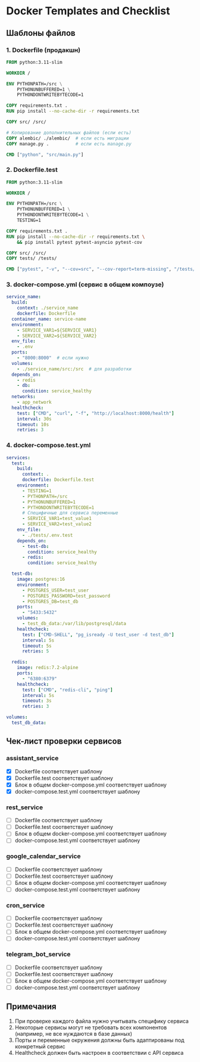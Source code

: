 # Docker Templates and Checklist

## Шаблоны файлов

### 1. Dockerfile (продакшн)
```dockerfile
FROM python:3.11-slim

WORKDIR /

ENV PYTHONPATH=/src \
    PYTHONUNBUFFERED=1 \
    PYTHONDONTWRITEBYTECODE=1

COPY requirements.txt .
RUN pip install --no-cache-dir -r requirements.txt

COPY src/ /src/

# Копирование дополнительных файлов (если есть)
COPY alembic/ ./alembic/  # если есть миграции
COPY manage.py .          # если есть manage.py

CMD ["python", "src/main.py"]
```

### 2. Dockerfile.test
```dockerfile
FROM python:3.11-slim

WORKDIR /

ENV PYTHONPATH=/src \
    PYTHONUNBUFFERED=1 \
    PYTHONDONTWRITEBYTECODE=1 \
    TESTING=1

COPY requirements.txt .
RUN pip install --no-cache-dir -r requirements.txt \
    && pip install pytest pytest-asyncio pytest-cov

COPY src/ /src/
COPY tests/ /tests/

CMD ["pytest", "-v", "--cov=src", "--cov-report=term-missing", "/tests/"]
```

### 3. docker-compose.yml (сервис в общем компоузе)
```yaml
service_name:
  build:
    context: ./service_name
    dockerfile: Dockerfile
  container_name: service-name
  environment:
    - SERVICE_VAR1=${SERVICE_VAR1}
    - SERVICE_VAR2=${SERVICE_VAR2}
  env_file:
    - .env
  ports:
    - "8000:8000"  # если нужно
  volumes:
    - ./service_name/src:/src  # для разработки
  depends_on:
    - redis
    - db:
      condition: service_healthy
  networks:
    - app_network
  healthcheck:
    test: ["CMD", "curl", "-f", "http://localhost:8000/health"]
    interval: 30s
    timeout: 10s
    retries: 3
```

### 4. docker-compose.test.yml
```yaml
services:
  test:
    build:
      context: .
      dockerfile: Dockerfile.test
    environment:
      - TESTING=1
      - PYTHONPATH=/src
      - PYTHONUNBUFFERED=1
      - PYTHONDONTWRITEBYTECODE=1
      # Специфичные для сервиса переменные
      - SERVICE_VAR1=test_value1
      - SERVICE_VAR2=test_value2
    env_file:
      - ./tests/.env.test
    depends_on:
      - test-db:
        condition: service_healthy
      - redis:
        condition: service_healthy

  test-db:
    image: postgres:16
    environment:
      - POSTGRES_USER=test_user
      - POSTGRES_PASSWORD=test_password
      - POSTGRES_DB=test_db
    ports:
      - "5433:5432"
    volumes:
      - test_db_data:/var/lib/postgresql/data
    healthcheck:
      test: ["CMD-SHELL", "pg_isready -U test_user -d test_db"]
      interval: 5s
      timeout: 5s
      retries: 5

  redis:
    image: redis:7.2-alpine
    ports:
      - "6380:6379"
    healthcheck:
      test: ["CMD", "redis-cli", "ping"]
      interval: 5s
      timeout: 3s
      retries: 3

volumes:
  test_db_data:
```

## Чек-лист проверки сервисов

### assistant_service
- [x] Dockerfile соответствует шаблону
- [x] Dockerfile.test соответствует шаблону
- [x] Блок в общем docker-compose.yml соответствует шаблону
- [x] docker-compose.test.yml соответствует шаблону

### rest_service
- [ ] Dockerfile соответствует шаблону
- [ ] Dockerfile.test соответствует шаблону
- [ ] Блок в общем docker-compose.yml соответствует шаблону
- [ ] docker-compose.test.yml соответствует шаблону

### google_calendar_service
- [ ] Dockerfile соответствует шаблону
- [ ] Dockerfile.test соответствует шаблону
- [ ] Блок в общем docker-compose.yml соответствует шаблону
- [ ] docker-compose.test.yml соответствует шаблону

### cron_service
- [ ] Dockerfile соответствует шаблону
- [ ] Dockerfile.test соответствует шаблону
- [ ] Блок в общем docker-compose.yml соответствует шаблону
- [ ] docker-compose.test.yml соответствует шаблону

### telegram_bot_service
- [ ] Dockerfile соответствует шаблону
- [ ] Dockerfile.test соответствует шаблону
- [ ] Блок в общем docker-compose.yml соответствует шаблону
- [ ] docker-compose.test.yml соответствует шаблону

## Примечания
1. При проверке каждого файла нужно учитывать специфику сервиса
2. Некоторые сервисы могут не требовать всех компонентов (например, не все нуждаются в базе данных)
3. Порты и переменные окружения должны быть адаптированы под конкретный сервис
4. Healthcheck должен быть настроен в соответствии с API сервиса 